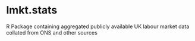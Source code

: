 # lmkt.stats
R Package containing aggregated publicly available UK labour market data collated from ONS and other sources

